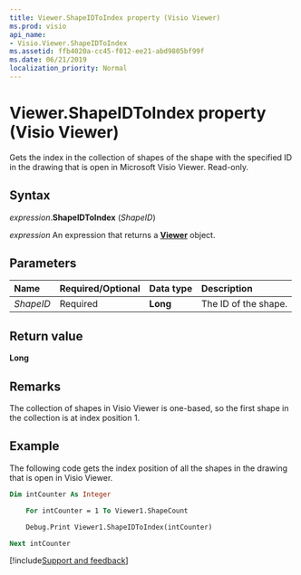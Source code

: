 ```yaml
---
title: Viewer.ShapeIDToIndex property (Visio Viewer)
ms.prod: visio
api_name:
- Visio.Viewer.ShapeIDToIndex
ms.assetid: ffb4020a-cc45-f012-ee21-abd9805bf99f
ms.date: 06/21/2019
localization_priority: Normal
---
```



# Viewer.ShapeIDToIndex property (Visio Viewer)

Gets the index in the collection of shapes of the shape with the specified ID in the drawing that is open in Microsoft Visio Viewer. Read-only.


## Syntax

_expression_.**ShapeIDToIndex** (_ShapeID_)

_expression_ An expression that returns a **[Viewer](Visio.Viewer.md)** object.


## Parameters

|Name|Required/Optional|Data type|Description|
|:-----|:-----|:-----|:-----|
|_ShapeID_|Required| **Long**|The ID of the shape.|

## Return value

**Long**


## Remarks

The collection of shapes in Visio Viewer is one-based, so the first shape in the collection is at index position 1.


## Example

The following code gets the index position of all the shapes in the drawing that is open in Visio Viewer.

```vb
Dim intCounter As Integer

    For intCounter = 1 To Viewer1.ShapeCount

    Debug.Print Viewer1.ShapeIDToIndex(intCounter)

Next intCounter

```

[!include[Support and feedback](~/includes/feedback-boilerplate.md)]